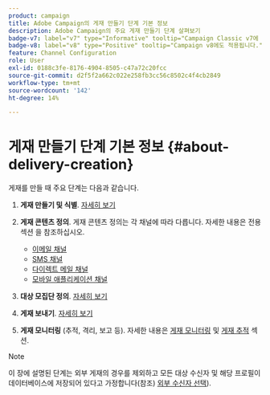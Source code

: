 ```yaml
---
product: campaign
title: Adobe Campaign의 게재 만들기 단계 기본 정보
description: Adobe Campaign의 주요 게재 만들기 단계 살펴보기
badge-v7: label="v7" type="Informative" tooltip="Campaign Classic v7에 적용"
badge-v8: label="v8" type="Positive" tooltip="Campaign v8에도 적용됩니다."
feature: Channel Configuration
role: User
exl-id: 0188c3fe-8176-4904-8505-c47a72c20fcc
source-git-commit: d2f5f2a662c022e258fb3cc56c8502c4f4cb2849
workflow-type: tm+mt
source-wordcount: '142'
ht-degree: 14%

---
```


# 게재 만들기 단계 기본 정보 {#about-delivery-creation}

게재를 만들 때 주요 단계는 다음과 같습니다.

1. **게재 만들기 및 식별**. [자세히 보기](steps-create-and-identify-the-delivery.md)

1. **게재 콘텐츠 정의**. 게재 콘텐츠 정의는 각 채널에 따라 다릅니다. 자세한 내용은 전용 섹션 을 참조하십시오.

   * [이메일 채널](defining-the-email-content.md)
   * [SMS 채널](sms-create.md#defining-the-sms-content)
   * [다이렉트 메일 채널](defining-the-direct-mail-content.md)
   * [모바일 애플리케이션 채널](about-mobile-app-channel.md)

1. **대상 모집단 정의**. [자세히 보기](steps-defining-the-target-population.md)

1. **게재 보내기**. [자세히 보기](steps-sending-the-delivery.md)

1. **게재 모니터링** (추적, 격리, 보고 등). 자세한 내용은 [게재 모니터링](about-delivery-monitoring.md) 및 [게재 추적](about-message-tracking.md) 섹션.

>[!NOTE]
>
>이 장에 설명된 단계는 외부 게재의 경우를 제외하고 모든 대상 수신자 및 해당 프로필이 데이터베이스에 저장되어 있다고 가정합니다(참조) [외부 수신자 선택](steps-defining-the-target-population.md#selecting-external-recipients)).
